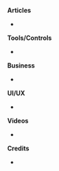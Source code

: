 **Articles**

* 

**Tools/Controls**

*

**Business**

* 

**UI/UX**

* 

**Videos**

* 

**Credits**

* 

